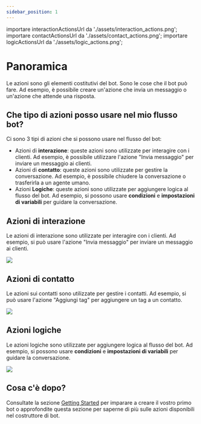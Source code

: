 ```yaml
---
sidebar_position: 1
---
```


importare interactionActionsUrl da './assets/interaction_actions.png';
importare contactActionsUrl da './assets/contact_actions.png';
importare logicActionsUrl da './assets/logic_actions.png';

# Panoramica

Le azioni sono gli elementi costitutivi del bot. Sono le cose che il bot può fare. Ad esempio, è possibile creare un'azione che invia un messaggio o un'azione che attende una risposta.

## Che tipo di azioni posso usare nel mio flusso bot?

Ci sono 3 tipi di azioni che si possono usare nel flusso del bot:

- Azioni di **interazione**: queste azioni sono utilizzate per interagire con i clienti. Ad esempio, è possibile utilizzare l'azione "Invia messaggio" per inviare un messaggio ai clienti.
- Azioni di **contatto**: queste azioni sono utilizzate per gestire la conversazione. Ad esempio, è possibile chiudere la conversazione o trasferirla a un agente umano.
- Azioni **Logiche**: queste azioni sono utilizzate per aggiungere logica al flusso del bot. Ad esempio, si possono usare **condizioni** e **impostazioni di variabili** per guidare la conversazione.

## Azioni di interazione

Le azioni di interazione sono utilizzate per interagire con i clienti. Ad esempio, si può usare l'azione "Invia messaggio" per inviare un messaggio ai clienti.

<img src={interactionActionsUrl} width={400}/>

## Azioni di contatto

Le azioni sui contatti sono utilizzate per gestire i contatti. Ad esempio, si può usare l'azione "Aggiungi tag" per aggiungere un tag a un contatto.

<img src={contattoAzioniUrl} width={400}/>

## Azioni logiche

Le azioni logiche sono utilizzate per aggiungere logica al flusso del bot. Ad esempio, si possono usare **condizioni** e **impostazioni di variabili** per guidare la conversazione.

<img src={logicActionsUrl} width={400}/>

## Cosa c'è dopo?

Consultate la sezione [Getting Started](/bot/getting_started) per imparare a creare il vostro primo bot o approfondite questa sezione per saperne di più sulle azioni disponibili nel costruttore di bot.